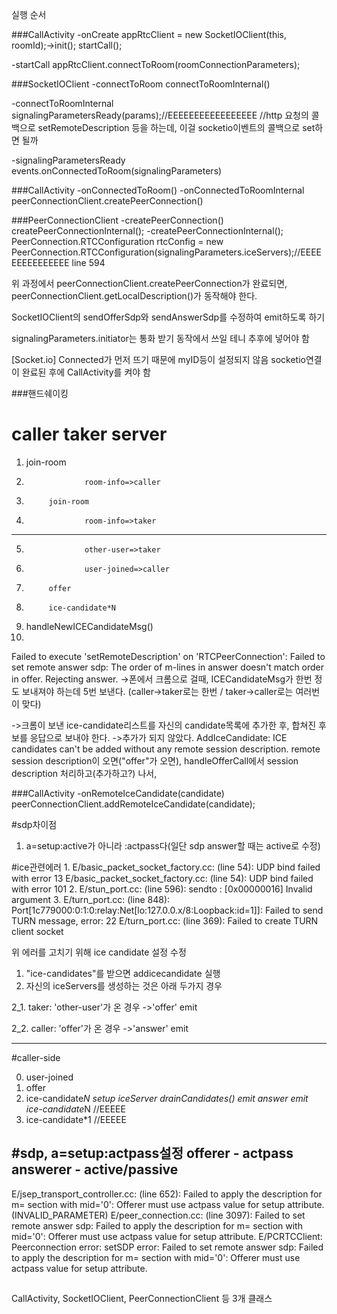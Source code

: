 실행 순서

###CallActivity
-onCreate
appRtcClient = new SocketIOClient(this, roomId);->init();
startCall();

-startCall
appRtcClient.connectToRoom(roomConnectionParameters);

###SocketIOClient
-connectToRoom
connectToRoomInternal()

-connectToRoomInternal
signalingParametersReady(params);//EEEEEEEEEEEEEEEEE
//http 요청의 콜백으로 setRemoteDescription 등을 하는데, 이걸 socketio이벤트의 콜백으로 set하면 될까

-signalingParametersReady
events.onConnectedToRoom(signalingParameters)

###CallActivity
-onConnectedToRoom()
-onConnectedToRoomInternal
peerConnectionClient.createPeerConnection()

###PeerConnectionClient
-createPeerConnection()
createPeerConnectionInternal();
-createPeerConnectionInternal();
PeerConnection.RTCConfiguration rtcConfig =
        new PeerConnection.RTCConfiguration(signalingParameters.iceServers);//EEEEEEEEEEEEEEE line 594


위 과정에서 peerConnectionClient.createPeerConnection가 완료되면,
peerConnectionClient.getLocalDescription()가 동작해야 한다.

SocketIOClient의 sendOfferSdp와 sendAnswerSdp를 수정하여 emit하도록 하기

signalingParameters.initiator는 통화 받기 동작에서 쓰일 테니 추후에 넣어야 함

[Socket.io] Connected가 먼저 뜨기 때문에 myID등이 설정되지 않음
socketio연결이 완료된 후에 CallActivity를 켜야 함

###핸드쉐이킹 

#	caller		taker		server
1.	join-room
2.					room-info=>caller
3.			join-room
4.					room-info=>taker
-------------------------------------------------------------
5.					other-user=>taker
6.					user-joined=>caller
7.			offer
8.			ice-candidate*N
9.	handleNewICECandidateMsg()
10. 

Failed to execute 'setRemoteDescription' on 'RTCPeerConnection':
Failed to set remote answer sdp:
The order of m-lines in answer doesn't match order in offer. Rejecting answer.
->폰에서 크롬으로 걸때, ICECandidateMsg가 한번 정도 보내져야 하는데 5번 보낸다.
(caller->taker로는 한번 / taker->caller로는 여러번이 맞다)

->크롬이 보낸 ice-candidate리스트를 자신의 candidate목록에 추가한 후,
합쳐진 후보를 응답으로 보내야 한다.
->추가가 되지 않았다.
AddIceCandidate: ICE candidates can't be added without any remote session description.
remote session description이 오면("offer"가 오면),
handleOfferCall에서 session description 처리하고(추가하고?) 나서,

###CallActivity
-onRemoteIceCandidate(candidate)
peerConnectionClient.addRemoteIceCandidate(candidate);

#sdp차이점
1. a=setup:active가 아니라 :actpass다(일단 sdp answer할 때는 active로 수정)

#ice관련에러
1. 
E/basic_packet_socket_factory.cc: (line 54): UDP bind failed with error 13
E/basic_packet_socket_factory.cc: (line 54): UDP bind failed with error 101
2. 
E/stun_port.cc: (line 596): sendto : [0x00000016] Invalid argument
3. 
E/turn_port.cc: (line 848): Port[1c779000:0:1:0:relay:Net[lo:127.0.0.x/8:Loopback:id=1]]: Failed to send TURN message, error: 22
E/turn_port.cc: (line 369): Failed to create TURN client socket

위 에러를 고치기 위해 ice candidate 설정 수정
1. "ice-candidates"를 받으면 addicecandidate 실행
2. 자신의 iceServers를 생성하는 것은 아래 두가지 경우

2_1. taker: 'other-user'가 온 경우
->'offer' emit

2_2. caller: 'offer'가 온 경우
->'answer' emit

----------------------------
#caller-side

0. user-joined
1. offer
2. ice-candidate*N
setup iceServer
drainCandidates()
emit answer
emit ice-candidate*N //EEEEE
3. ice-candidate*1 //EEEEE

#sdp, a=setup:actpass설정
offerer - actpass
answerer - active/passive
-------------------------------
E/jsep_transport_controller.cc: (line 652): Failed to apply the description for m= section with mid='0': Offerer must use actpass value for setup attribute. (INVALID_PARAMETER)
E/peer_connection.cc: (line 3097): Failed to set remote answer sdp: Failed to apply the description for m= section with mid='0': Offerer must use actpass value for setup attribute.
E/PCRTCClient: Peerconnection error: setSDP error: Failed to set remote answer sdp: Failed to apply the description for m= section with mid='0': Offerer must use actpass value for setup attribute.

##
CallActivity, SocketIOClient, PeerConnectionClient 등 3개 클래스





